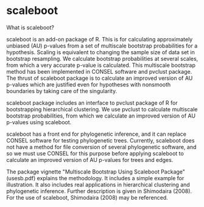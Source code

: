 # scaleboot

What is scaleboot?

scaleboot is an add-on package of R. This is for calculating
approximately unbiased (AU) p-values from a set of multiscale
bootstrap probabilities for a hypothesis. Scaling is equivalent to
changing the sample size of data set in bootstrap resampling. We
calculate bootstrap probabilities at several scales, from which a very
accurate p-value is calculated. This multiscale bootstrap method has
been implemented in CONSEL software and pvclust package. The thrust of
scaleboot package is to calculate an improved version of AU p-values
which are justified even for hypotheses with nonsmooth boundaries by
taking care of the singularity.

scaleboot package includes an interface to pvclust package of R for
bootstrapping hierarchical clustering. We use pvclust to calculate
multiscale bootstrap probabilities, from which we calculate an
improved version of AU p-values using scaleboot.

scaleboot has a front end for phylogenetic inference, and it can
replace CONSEL software for testing phylogenetic trees. Currently,
scaleboot does not have a method for file conversion of several
phylogenetic software, and so we must use CONSEL for this purpose
before applying scaleboot to calculate an improved version of AU
p-values for trees and edges.

The package vignette "Multiscale Bootstrap Using Scaleboot Package"
(usesb.pdf) explains the methodology. It includes a simple example for
illustration. It also includes real applications in hierarchical
clustering and phylogenetic inference. Further description is given in
Shimodaira (2008). For the use of scaleboot, Shimodaira (2008) may be
referenced.

